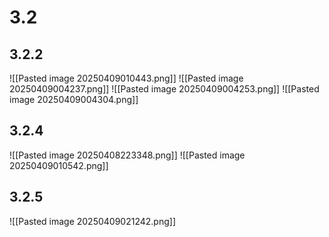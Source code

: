 # 3.2
## 3.2.2
![[Pasted image 20250409010443.png]]
![[Pasted image 20250409004237.png]]
![[Pasted image 20250409004253.png]]
![[Pasted image 20250409004304.png]]
## 3.2.4
![[Pasted image 20250408223348.png]]
![[Pasted image 20250409010542.png]]
## 3.2.5

![[Pasted image 20250409021242.png]]